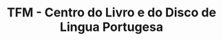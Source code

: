 ---
title: "TFM - Centro do Livro e do Disco de Lingua Portugesa"
url: /frankfurt-am-main/tfm-centro-do-livro-e-do-disco-de-lingua-portugesa/
shop: Bücher
---